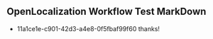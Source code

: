 ## OpenLocalization Workflow Test MarkDown
* 11a1ce1e-c901-42d3-a4e8-0f5fbaf99f60 thanks!

<!--HONumber=Aug16_HO1-->


